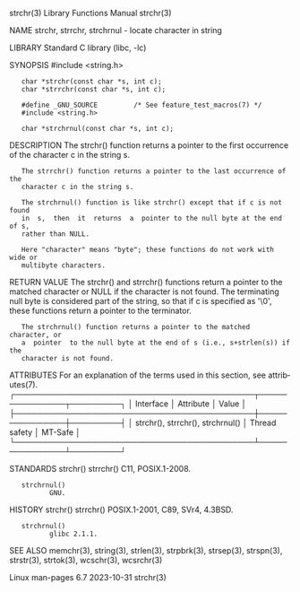 strchr(3)                  Library Functions Manual                  strchr(3)

NAME
       strchr, strrchr, strchrnul - locate character in string

LIBRARY
       Standard C library (libc, -lc)

SYNOPSIS
       #include <string.h>

       char *strchr(const char *s, int c);
       char *strrchr(const char *s, int c);

       #define _GNU_SOURCE         /* See feature_test_macros(7) */
       #include <string.h>

       char *strchrnul(const char *s, int c);

DESCRIPTION
       The  strchr() function returns a pointer to the first occurrence of the
       character c in the string s.

       The strrchr() function returns a pointer to the last occurrence of  the
       character c in the string s.

       The strchrnul() function is like strchr() except that if c is not found
       in  s,  then  it  returns  a  pointer to the null byte at the end of s,
       rather than NULL.

       Here "character" means "byte"; these functions do not work with wide or
       multibyte characters.

RETURN VALUE
       The strchr() and strrchr() functions return a pointer  to  the  matched
       character  or NULL if the character is not found.  The terminating null
       byte is considered part of the string, so that if  c  is  specified  as
       '\0', these functions return a pointer to the terminator.

       The strchrnul() function returns a pointer to the matched character, or
       a  pointer  to the null byte at the end of s (i.e., s+strlen(s)) if the
       character is not found.

ATTRIBUTES
       For an explanation of the terms  used  in  this  section,  see  attrib‐
       utes(7).
       ┌───────────────────────────────────────────┬───────────────┬─────────┐
       │ Interface                                 │ Attribute     │ Value   │
       ├───────────────────────────────────────────┼───────────────┼─────────┤
       │ strchr(), strrchr(), strchrnul()          │ Thread safety │ MT-Safe │
       └───────────────────────────────────────────┴───────────────┴─────────┘

STANDARDS
       strchr()
       strrchr()
              C11, POSIX.1-2008.

       strchrnul()
              GNU.

HISTORY
       strchr()
       strrchr()
              POSIX.1-2001, C89, SVr4, 4.3BSD.

       strchrnul()
              glibc 2.1.1.

SEE ALSO
       memchr(3),  string(3),  strlen(3),  strpbrk(3),  strsep(3),  strspn(3),
       strstr(3), strtok(3), wcschr(3), wcsrchr(3)

Linux man-pages 6.7               2023-10-31                         strchr(3)
